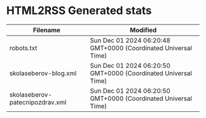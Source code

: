 # HTML2RSS Generated stats

| Filename | Modified |
| -------- | -------- |
| robots.txt | Sun Dec 01 2024 06:20:48 GMT+0000 (Coordinated Universal Time) |
| skolaseberov-blog.xml | Sun Dec 01 2024 06:20:50 GMT+0000 (Coordinated Universal Time) |
| skolaseberov-patecnipozdrav.xml | Sun Dec 01 2024 06:20:50 GMT+0000 (Coordinated Universal Time) |
